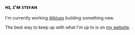 ### ʜɪ, ɪ'ᴍ ꜱᴛᴇꜰᴀɴ

I'm currently working [@blues](https://github.com/blues) building something new.

The best way to keep up with what I'm up to is on [my website](https://svbn.me).
